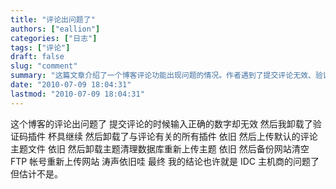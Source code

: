 ```yaml
---
title: "评论出问题了"
authors: ["eallion"]
categories: ["日志"]
tags: ["评论"]
draft: false
slug: "comment"
summary: "这篇文章介绍了一个博客评论功能出现问题的情况。作者遇到了提交评论无效、验证码插件失效等问题，尝试了卸载与评论相关的插件、上传默认评论主题文件、清空FTP账号等方法，但问题仍然存在。最终作者推测问题可能与IDC主机商有关。"
date: "2010-07-09 18:04:31"
lastmod: "2010-07-09 18:04:31"
---
```


这个博客的评论出问题了
提交评论的时候输入正确的数字却无效
然后我卸载了验证码插件
杯具继续
然后卸载了与评论有关的所有插件
依旧
然后上传默认的评论主题文件
依旧
然后卸载主题清理数据库重新上传主题
依旧
然后备份网站清空 FTP 帐号重新上传网站
涛声依旧哇
最终
我的结论也许就是 IDC 主机商的问题了
但估计不是。
